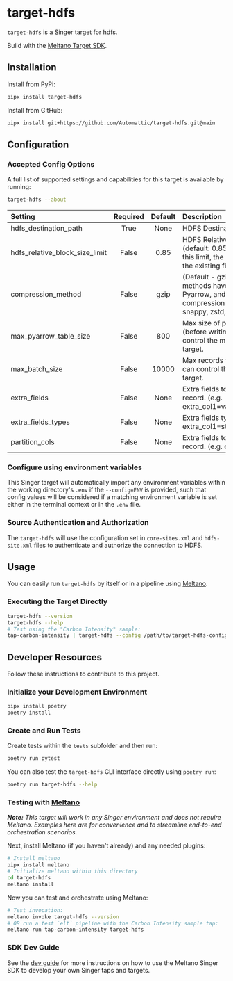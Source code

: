# target-hdfs

`target-hdfs` is a Singer target for hdfs.

Build with the [Meltano Target SDK](https://sdk.meltano.com).

## Installation

Install from PyPi:

```bash
pipx install target-hdfs
```

Install from GitHub:

```bash
pipx install git+https://github.com/Automattic/target-hdfs.git@main
```

## Configuration

### Accepted Config Options

A full list of supported settings and capabilities for this
target is available by running:

```bash
target-hdfs --about
```

| Setting                | Required | Default | Description                                                                                                                                                                                                                                                                                     |
|:-----------------------|:--------:|:-------:|:------------------------------------------------------------------------------------------------------------------------------------------------------------------------------------------------------------------------------------------------------------------------------------------------|
| hdfs_destination_path  |   True   |  None   | HDFS Destination Path                                                                                                                                                                                                                                                                           |
| hdfs_relative_block_size_limit  |  False   |  0.85   | HDFS Relative Block Size Limit (default: 0.85), if the size is lower than this limit, the data will be appended to the existing file                                                                                                                                                            |
| compression_method     |  False   |  gzip   | (Default - gzip) Compression methods have to be supported by Pyarrow, and currently the compression modes available are - snappy, zstd, brotli and gzip.                                                                                                                                        |
| max_pyarrow_table_size |  False   |   800   | Max size of pyarrow table in MB (before writing to parquet file). It can control the memory usage of the target.                                                                                                                                                                                |
| max_batch_size         |  False   |  10000  | Max records to write in one batch. It can control the memory usage of the target.                                                                                                                                                                                                               |
| extra_fields           |  False   |  None   | Extra fields to add to the flattened record. (e.g. extra_col1=value1,extra_col2=value2)                                                                                                                                                                                                         |
| extra_fields_types     |  False   |  None   | Extra fields types. (e.g. extra_col1=string,extra_col2=integer)                                                                                                                                                                                                                                 |
| partition_cols         |  False   |  None   | Extra fields to add to the flattened record. (e.g. extra_col1,extra_col2)                                                                                                                                                                                                                       |

### Configure using environment variables

This Singer target will automatically import any environment variables within the working directory's
`.env` if the `--config=ENV` is provided, such that config values will be considered if a matching
environment variable is set either in the terminal context or in the `.env` file.

### Source Authentication and Authorization

The `target-hdfs` will use the configuration set in `core-sites.xml` and `hdfs-site.xml` files to authenticate and authorize the connection to HDFS.

## Usage

You can easily run `target-hdfs` by itself or in a pipeline using [Meltano](https://meltano.com/).

### Executing the Target Directly

```bash
target-hdfs --version
target-hdfs --help
# Test using the "Carbon Intensity" sample:
tap-carbon-intensity | target-hdfs --config /path/to/target-hdfs-config.json
```

## Developer Resources

Follow these instructions to contribute to this project.

### Initialize your Development Environment

```bash
pipx install poetry
poetry install
```

### Create and Run Tests

Create tests within the `tests` subfolder and
  then run:

```bash
poetry run pytest
```

You can also test the `target-hdfs` CLI interface directly using `poetry run`:

```bash
poetry run target-hdfs --help
```

### Testing with [Meltano](https://meltano.com/)

_**Note:** This target will work in any Singer environment and does not require Meltano.
Examples here are for convenience and to streamline end-to-end orchestration scenarios._

Next, install Meltano (if you haven't already) and any needed plugins:

```bash
# Install meltano
pipx install meltano
# Initialize meltano within this directory
cd target-hdfs
meltano install
```

Now you can test and orchestrate using Meltano:

```bash
# Test invocation:
meltano invoke target-hdfs --version
# OR run a test `elt` pipeline with the Carbon Intensity sample tap:
meltano run tap-carbon-intensity target-hdfs
```

### SDK Dev Guide

See the [dev guide](https://sdk.meltano.com/en/latest/dev_guide.html) for more instructions on how to use the Meltano Singer SDK to
develop your own Singer taps and targets.
